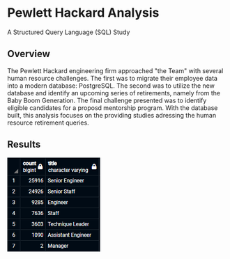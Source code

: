 # Pewlett Hackard Analysis

A Structured Query Language (SQL) Study

## Overview

The Pewlett Hackard engineering firm approached "the Team" with several human resource challenges. The first was to migrate their employee data into a modern
database: PostgreSQL. The second was to utilize the new database and identify an upcoming series of retirements, namely from the Baby Boom Generation. The final
challenge presented was to identify eligible candidates for a proposd mentorship program. With the database built, this analysis focuses on the providing studies
adressing the human resource retirement queries.

## Results

![](Resources/Fig1.png)


